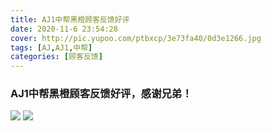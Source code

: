 ```yaml
---
title: AJ1中帮黑橙顾客反馈好评
date: 2020-11-6 23:54:28
cover: http://pic.yupoo.com/ptbxcp/3e73fa40/0d3e1266.jpg
tags: [AJ,AJ1,中帮]
categories: [顾客反馈]
---
```


###  AJ1中帮黑橙顾客反馈好评，感谢兄弟！
![](http://pic.yupoo.com/ptbxcp/7d586935/41eefde0.jpg)
![](http://pic.yupoo.com/ptbxcp/3e73fa40/0d3e1266.jpg)
